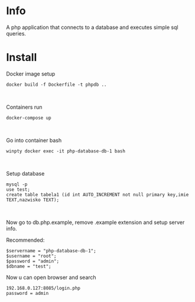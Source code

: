 # Info
A php application that connects to a database and executes simple sql queries.<br>
# Install <br>
Docker image setup<br>
```
docker build -f Dockerfile -t phpdb .. 
```

<br>

Containers run

```
docker-compose up
```

<br>

Go into container bash 

```
winpty docker exec -it php-database-db-1 bash 
```

<br>

Setup database

```
mysql -p
use test; 
create table tabela1 (id int AUTO_INCREMENT not null primary key,imie TEXT,nazwisko TEXT);
```

<br>

Now go to db.php.example, remove .example extension and setup server info. <br>

Recommended:
```
$servername = "php-database-db-1";
$username = "root";
$password = "admin";
$dbname = "test";
```

Now u can open browser and search

```
192.168.0.127:8085/login.php
password = admin
```
